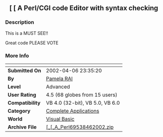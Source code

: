 ﻿<div align="center">

## \[ \[ A Perl/CGI code Editor with syntax checking


</div>

### Description

This is a MUST SEE!!

Great code PLEASE VOTE
 
### More Info
 


<span>             |<span>
---                |---
**Submitted On**   |2002-04-06 23:35:20
**By**             |[Pamela RAI](https://github.com/Planet-Source-Code/PSCIndex/blob/master/ByAuthor/pamela-rai.md)
**Level**          |Advanced
**User Rating**    |4.5 (68 globes from 15 users)
**Compatibility**  |VB 4\.0 \(32\-bit\), VB 5\.0, VB 6\.0
**Category**       |[Complete Applications](https://github.com/Planet-Source-Code/PSCIndex/blob/master/ByCategory/complete-applications__1-27.md)
**World**          |[Visual Basic](https://github.com/Planet-Source-Code/PSCIndex/blob/master/ByWorld/visual-basic.md)
**Archive File**   |[\[\_\[\_A\_Perl69538462002\.zip](https://github.com/Planet-Source-Code/pamela-rai-a-perl-cgi-code-editor-with-syntax-checking__1-33538/archive/master.zip)








